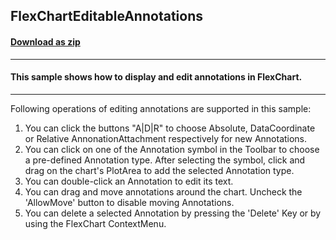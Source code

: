 ## FlexChartEditableAnnotations
#### [Download as zip](https://grapecity.github.io/DownGit/#/home?url=https://github.com/GrapeCity/ComponentOne-WinForms-Samples/tree/master/Core\FlexChart\CS\FlexChartEditableAnnotations)
____
#### This sample shows how to display and edit annotations in FlexChart. 
____
Following operations of editing annotations are supported in this sample:
1. You can click the buttons "A|D|R" to choose Absolute, DataCoordinate or Relative AnnonationAttachment respectively for new Annotations.
2. You can click on one of the Annotation symbol in the Toolbar to choose a pre-defined Annotation type. 
After selecting the symbol, click and drag on the chart's PlotArea to add the selected Annotation type.
3. You can double-click an Annotation to edit its text.
4. You can drag and move annotations around the chart. Uncheck the 'AllowMove' button to disable moving Annotations.
5. You can delete a selected Annotation by pressing the 'Delete' Key or by using the FlexChart ContextMenu.
